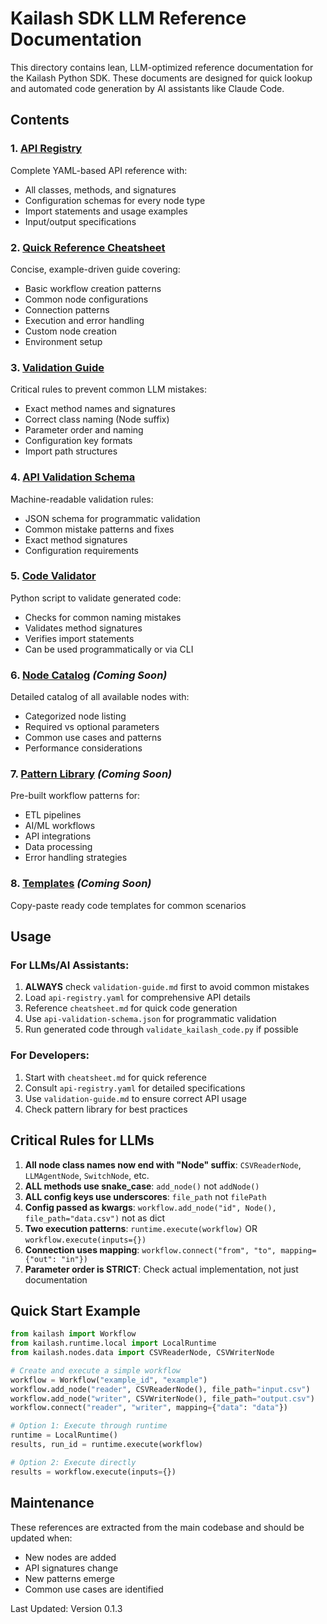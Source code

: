 # Kailash SDK LLM Reference Documentation

This directory contains lean, LLM-optimized reference documentation for the Kailash Python SDK. These documents are designed for quick lookup and automated code generation by AI assistants like Claude Code.

## Contents

### 1. **[API Registry](api-registry.yaml)** 
Complete YAML-based API reference with:
- All classes, methods, and signatures
- Configuration schemas for every node type
- Import statements and usage examples
- Input/output specifications

### 2. **[Quick Reference Cheatsheet](cheatsheet.md)**
Concise, example-driven guide covering:
- Basic workflow creation patterns
- Common node configurations
- Connection patterns
- Execution and error handling
- Custom node creation
- Environment setup

### 3. **[Validation Guide](validation-guide.md)** 
Critical rules to prevent common LLM mistakes:
- Exact method names and signatures
- Correct class naming (Node suffix)
- Parameter order and naming
- Configuration key formats
- Import path structures

### 4. **[API Validation Schema](api-validation-schema.json)**
Machine-readable validation rules:
- JSON schema for programmatic validation
- Common mistake patterns and fixes
- Exact method signatures
- Configuration requirements

### 5. **[Code Validator](validate_kailash_code.py)**
Python script to validate generated code:
- Checks for common naming mistakes
- Validates method signatures
- Verifies import statements
- Can be used programmatically or via CLI

### 6. **[Node Catalog](node-catalog.md)** *(Coming Soon)*
Detailed catalog of all available nodes with:
- Categorized node listing
- Required vs optional parameters
- Common use cases and patterns
- Performance considerations

### 7. **[Pattern Library](patterns.md)** *(Coming Soon)*
Pre-built workflow patterns for:
- ETL pipelines
- AI/ML workflows  
- API integrations
- Data processing
- Error handling strategies

### 8. **[Templates](templates/)** *(Coming Soon)*
Copy-paste ready code templates for common scenarios

## Usage

### For LLMs/AI Assistants:
1. **ALWAYS** check `validation-guide.md` first to avoid common mistakes
2. Load `api-registry.yaml` for comprehensive API details
3. Reference `cheatsheet.md` for quick code generation
4. Use `api-validation-schema.json` for programmatic validation
5. Run generated code through `validate_kailash_code.py` if possible

### For Developers:
1. Start with `cheatsheet.md` for quick reference
2. Consult `api-registry.yaml` for detailed specifications
3. Use `validation-guide.md` to ensure correct API usage
4. Check pattern library for best practices

## Critical Rules for LLMs

1. **All node class names now end with "Node" suffix**: `CSVReaderNode`, `LLMAgentNode`, `SwitchNode`, etc.
2. **ALL methods use snake_case**: `add_node()` not `addNode()`
3. **ALL config keys use underscores**: `file_path` not `filePath`
4. **Config passed as kwargs**: `workflow.add_node("id", Node(), file_path="data.csv")` not as dict
5. **Two execution patterns**: `runtime.execute(workflow)` OR `workflow.execute(inputs={})`
6. **Connection uses mapping**: `workflow.connect("from", "to", mapping={"out": "in"})`
7. **Parameter order is STRICT**: Check actual implementation, not just documentation

## Quick Start Example

```python
from kailash import Workflow
from kailash.runtime.local import LocalRuntime
from kailash.nodes.data import CSVReaderNode, CSVWriterNode

# Create and execute a simple workflow
workflow = Workflow("example_id", "example")
workflow.add_node("reader", CSVReaderNode(), file_path="input.csv")
workflow.add_node("writer", CSVWriterNode(), file_path="output.csv")
workflow.connect("reader", "writer", mapping={"data": "data"})

# Option 1: Execute through runtime
runtime = LocalRuntime()
results, run_id = runtime.execute(workflow)

# Option 2: Execute directly
results = workflow.execute(inputs={})
```

## Maintenance

These references are extracted from the main codebase and should be updated when:
- New nodes are added
- API signatures change  
- New patterns emerge
- Common use cases are identified

Last Updated: Version 0.1.3